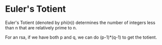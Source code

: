 # Euler's Totient 
Euler's Totient (denoted by phi(n)) determines the number of integers less than n that are relatively prime to n. 

For an rsa, if we have both p and q, we can do (p-1)*(q-1) to get the totient. 